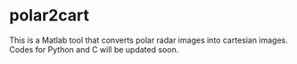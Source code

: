 # polar2cart

This is a Matlab tool that converts polar radar images into cartesian images.
Codes for Python and C will be updated soon.
